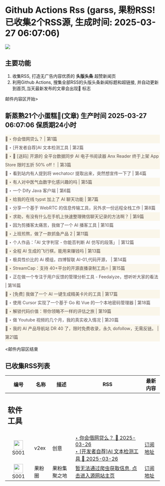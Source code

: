 # Github Actions Rss (garss, 果粉RSS! 已收集2个RSS源, 生成时间: 2025-03-27 06:07:06)

![](https://cdn.jsdelivr.net/gh/xinkeji/garss/_media/ga-rss.png)



## 主要功能
1. 收集RSS, 打造无广告内容优质的 **头版头条** 超赞新闻页
2. 利用Github Actions, 搜集全部RSS的头版头条新闻标题和超链接, 并自动更新到首页,当天最新发布的文章会出现🌈 标志

邮件内容区开始>
<h2>新蒸熟21个小蛋糕🍰(文章) 生产时间 2025-03-27 06:07:06 保质期24小时</h2>

<div style='line-height:3;background-color:#FAF6EA;' ><a href='https://www.v2ex.com/t/1121284#reply19' style="line-height:2;text-decoration:none;display:block;color:#584D49;">🌈 ‣ 你会借网贷么？ | 第1篇</a></div><div style='line-height:3;' ><a href='https://www.v2ex.com/t/1121296#reply4' style="line-height:2;text-decoration:none;display:block;color:#584D49;">🌈 ‣ [开发者自荐]AI 文本检测工具 | 第2篇</a></div><div style='line-height:3;background-color:#FAF6EA;' ><a href='https://www.v2ex.com/t/1121077#reply76' style="line-height:2;text-decoration:none;display:block;color:#584D49;">🌈 ‣ 🎁 [送码] 开源的 全平台数据同步 AI 电子书阅读器 Anx Reader 终于上架 App Store 限时五折 50% off！ | 第3篇</a></div><div style='line-height:3;' ><a href='https://www.v2ex.com/t/1121253#reply16' style="line-height:2;text-decoration:none;display:block;color:#584D49;">🌈 ‣ 看到站内有人提到将 wechatocr 提取出来，突然想宣传一下了 | 第4篇</a></div><div style='line-height:3;background-color:#FAF6EA;' ><a href='https://www.v2ex.com/t/1121335#reply2' style="line-height:2;text-decoration:none;display:block;color:#584D49;">🌈 ‣ 有人对中医气血数字化感兴趣的吗 | 第5篇</a></div><div style='line-height:3;' ><a href='https://www.v2ex.com/t/1121306#reply2' style="line-height:2;text-decoration:none;display:block;color:#584D49;">🌈 ‣ 一个 Dify Java 客户端 | 第6篇</a></div><div style='line-height:3;background-color:#FAF6EA;' ><a href='https://www.v2ex.com/t/1121302#reply1' style="line-height:2;text-decoration:none;display:block;color:#584D49;">🌈 ‣ 给我的在线 typst 加上了 AI 聊天功能 | 第7篇</a></div><div style='line-height:3;' ><a href='https://www.v2ex.com/t/1121305#reply0' style="line-height:2;text-decoration:none;display:block;color:#584D49;">🌈 ‣ 分享一个基于 WebRTC 的信息传输工具，另外求一份远程全栈工作 | 第8篇</a></div><div style='line-height:3;background-color:#FAF6EA;' ><a href='https://www.v2ex.com/t/1121242#reply3' style="line-height:2;text-decoration:none;display:block;color:#584D49;">🌈 ‣ 求助，有没有什么在手机上快速整理微信聊天记录的方法啊？ | 第9篇</a></div><div style='line-height:3;' ><a href='https://www.v2ex.com/t/1121303#reply0' style="line-height:2;text-decoration:none;display:block;color:#584D49;">🌈 ‣ 因为剪播客太痛苦，我做了一个 AI 播客工具 | 第10篇</a></div><div style='line-height:3;background-color:#FAF6EA;' ><a href='https://www.v2ex.com/t/1121289#reply0' style="line-height:2;text-decoration:none;display:block;color:#584D49;">🌈 ‣ 上班煎熬，做了一款抓鱼产品 2 | 第11篇</a></div><div style='line-height:3;' ><a href='https://www.v2ex.com/t/1121271#reply2' style="line-height:2;text-decoration:none;display:block;color:#584D49;">🌈 ‣ 个人作品：「AI 文字判官 - 你能否判断 AI 仿写的段落」 | 第12篇</a></div><div style='line-height:3;background-color:#FAF6EA;' ><a href='https://www.v2ex.com/t/1121240#reply22' style="line-height:2;text-decoration:none;display:block;color:#584D49;">🌈 ‣ 全程 AI 生成的飞行棋，能用来赚钱吗 | 第13篇</a></div><div style='line-height:3;' ><a href='https://www.v2ex.com/t/1121265#reply2' style="line-height:2;text-decoration:none;display:block;color:#584D49;">🌈 ‣ 极具性价比的 Ai 模组，四博智联 AI-01,代码开源， | 第14篇</a></div><div style='line-height:3;background-color:#FAF6EA;' ><a href='https://www.v2ex.com/t/1121246#reply1' style="line-height:2;text-decoration:none;display:block;color:#584D49;">🌈 ‣ StreamCap：支持 40+平台的开源直播录制工具🔥 | 第15篇</a></div><div style='line-height:3;' ><a href='https://www.v2ex.com/t/1121214#reply4' style="line-height:2;text-decoration:none;display:block;color:#584D49;">🌈 ‣ 正在做一个专注于用户反馈的管理分析工具 - Feedalyze，想听听大家的看法 | 第16篇</a></div><div style='line-height:3;background-color:#FAF6EA;' ><a href='https://www.v2ex.com/t/1121184#reply2' style="line-height:2;text-decoration:none;display:block;color:#584D49;">🌈 ‣ [免费] 我做了一个 AI 一键生成精美卡片的工具 | 第17篇</a></div><div style='line-height:3;' ><a href='https://www.v2ex.com/t/1121126#reply3' style="line-height:2;text-decoration:none;display:block;color:#584D49;">🌈 ‣ 使用 Cursor 实现了一个基于 Go 和 Vue 的一个本地密码管理器 | 第18篇</a></div><div style='line-height:3;background-color:#FAF6EA;' ><a href='https://www.v2ex.com/t/1121093#reply9' style="line-height:2;text-decoration:none;display:block;color:#584D49;">🌈 ‣ 解锁代码价值：带你领略不一样的评估之旅 | 第19篇</a></div><div style='line-height:3;' ><a href='https://www.v2ex.com/t/1121330#reply0' style="line-height:2;text-decoration:none;display:block;color:#584D49;">🌈 ‣ 做 Youtube 视频的几个月，我的真实收入情况 | 第20篇</a></div><div style='line-height:3;background-color:#FAF6EA;' ><a href='https://www.v2ex.com/t/1121283#reply1' style="line-height:2;text-decoration:none;display:block;color:#584D49;">🌈 ‣ 我的 AI 产品导航站 DR 40 了，限时免费收录，永久 dofollow，无需反链。 | 第21篇</a></div>

<邮件内容区结束

## 已收集RSS列表

| 编号 | 名称 | 描述 | RSS | 最新内容 |
| --- | --- | --- | --- | --- |
| <h2 id="软件工具">软件工具</h2> |  |   |  |  |
| <div id="S001" style="text-align: center;"><img src="https://cdn.jsdelivr.net/gh/zhaoolee/garss/_media/favicon/S001.png" width="30px" style="width:30px;height: auto;"/><br><span>S001</span></div> | v2ex | 创意 | [‣ 你会借网贷么？ 🌈 2025-03-26](https://www.v2ex.com/t/1121284#reply19)<br/>[‣ \[开发者自荐\]AI 文本检测工具 🌈 2025-03-26](https://www.v2ex.com/t/1121296#reply4) | [订阅地址](https://www.v2ex.com/feed/tab/creative.xml) |
| <div id="S001" style="text-align: center;"><img src="https://cdn.jsdelivr.net/gh/zhaoolee/garss/_media/favicon/S001.png" width="30px" style="width:30px;height: auto;"/><br><span>S001</span></div> | 果粉圈 | 果粉集聚之地 | [暂无法通过爬虫获取信息, 点击进入源网站主页](https://g0f.cn) | [订阅地址](https://g0f.cn/rss.xml) |



